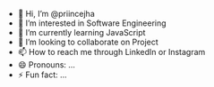 - 👋 Hi, I’m @priincejha
- 👀 I’m interested in Software Engineering 
- 🌱 I’m currently learning JavaScript 
- 💞️ I’m looking to collaborate on Project 
- 📫 How to reach me through LinkedIn or Instagram 
- 😄 Pronouns: ...
- ⚡ Fun fact: ...

<!---
priincejha/priincejha is a ✨ special ✨ repository because its `README.md` (this file) appears on your GitHub profile.
You can click the Preview link to take a look at your changes.
--->
